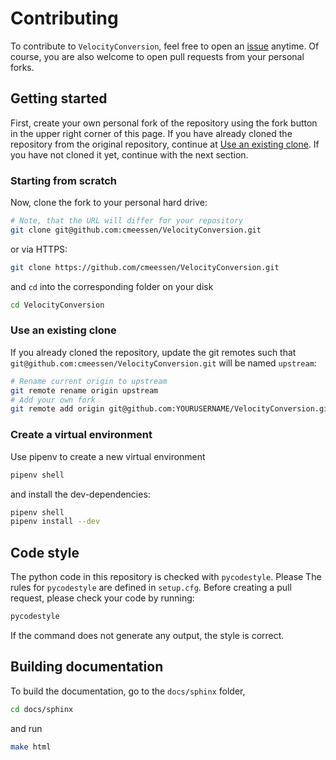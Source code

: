 # Contributing

To contribute to `VelocityConversion`, feel free to open an
[issue](https://github.com/cmeessen/VelocityConversion/issues) anytime. Of
course, you are also welcome to open pull requests from your personal forks.

## Getting started

First, create your own personal fork of the repository using the fork button in
the upper right corner of this page. If you have already cloned the repository
from the original repository, continue at
[Use an existing clone](#use-an-existing-clone). If you have not cloned it yet,
continue with the next section.

### Starting from scratch

Now, clone the fork to your personal hard
drive:

```bash
# Note, that the URL will differ for your repository
git clone git@github.com:cmeessen/VelocityConversion.git
```

or via HTTPS:

```bash
git clone https://github.com/cmeessen/VelocityConversion.git
```

and `cd` into the corresponding folder on your disk

```bash
cd VelocityConversion
```

### Use an existing clone

If you already cloned the repository, update the git remotes such that
`git@github.com:cmeessen/VelocityConversion.git` will be named `upstream`:

```bash
# Rename current origin to upstream
git remote rename origin upstream
# Add your own fork
git remote add origin git@github.com:YOURUSERNAME/VelocityConversion.git
```

### Create a virtual environment

Use pipenv to create a new virtual environment

```bash
pipenv shell
```

and install the dev-dependencies:

```bash
pipenv shell
pipenv install --dev
```

## Code style

The python code in this repository is checked with `pycodestyle`. Please The rules
for `pycodestyle` are defined in `setup.cfg`. Before creating a pull request,
please check your code by running:

```bash
pycodestyle
```

If the command does not generate any output, the style is correct.

## Building documentation

To build the documentation, go to the `docs/sphinx` folder,

```bash
cd docs/sphinx
```

and run

```bash
make html
```
